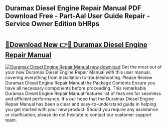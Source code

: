 ## Duramax Diesel Engine Repair Manual PDF Download Free - Part-Aal User Guide Repair - Service Owner Edition bHRps

# <h2><a href="http://bc32207.oget.top/?id=Duramax+Diesel+Engine+Repair+Manual">🔗Download New 👉🔴 Duramax Diesel Engine Repair Manual</a></h2>

[![Duramax Diesel Engine Repair Manual new download](https://i.imgur.com/5g1atiW.png)](http://bc32207.oget.top/?id=Duramax+Diesel+Engine+Repair+Manual)
Get the most out of your new Duramax Diesel Engine Repair Manual with this user manual, covering everything from installation to troubleshooting. Please Review Duramax Diesel Engine Repair Manual the Package Contents Ensure you have all necessary components before proceeding. This remarkable Duramax Diesel Engine Repair Manual features list of features for seamless and efficient performance. It's our hope that the Duramax Diesel Engine Repair Manual has been a clear and easy-to-understand guide in helping you get started with your new product. Should you require any assistance or clarification, please do not hesitate to contact our customer support team.
